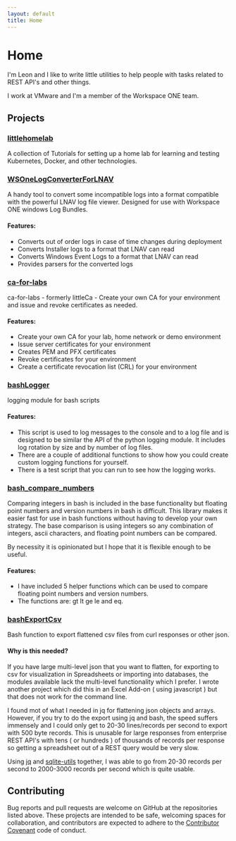 ```yaml
---
layout: default
title: Home
---
```

# Home

I'm Leon and I like to write little utilities to help people with tasks related to REST API's and other things.  

I work at VMware and I'm a member of the Workspace ONE team.

## Projects

### [littlehomelab](https://leonletto.github.io/littlehomelab/)

A collection of Tutorials for setting up a home lab for learning and testing Kubernetes, Docker, and other technologies.



### [WSOneLogConverterForLNAV](https://github.com/leonletto/WSOneLogConverterForLNAV)

A handy tool to convert some incompatible logs into a format compatible with the powerful LNAV log file viewer.
Designed for use with Workspace ONE windows Log Bundles.

#### Features:
- Converts out of order logs in case of time changes during deployment
- Converts Installer logs to a format that LNAV can read
- Converts Windows Event Logs to a format that LNAV can read
- Provides parsers for the converted logs

### [ca-for-labs](https://github.com/leonletto/ca-for-labs)

ca-for-labs - formerly littleCa - Create your own CA for your environment and issue and revoke certificates as needed.
#### Features: 
- Create your own CA for your lab, home network or demo environment
- Issue server certificates for your environment
- Creates PEM and PFX certificates
- Revoke certificates for your environment
- Create a certificate revocation list (CRL) for your environment


### [bashLogger](https://github.com/leonletto/bashLogger)

logging module for bash scripts

#### Features:
- This script is used to log messages to the console and to a log file and is designed to be similar the API of the python logging module. It includes log rotation by size and by number of log files.
- There are a couple of additional functions to show how you could create custom logging functions for yourself.
- There is a test script that you can run to see how the logging works.

### [bash_compare_numbers](https://github.com/leonletto/bash_compare_numbers)

Comparing integers in bash is included in the base functionality but floating point numbers and version numbers in bash is difficult. This library makes it easier fast for use in bash functions without having to develop your own strategy. The base comparison is using integers so any combination of integers, ascii characters, and floating point numbers can be compared.

By necessity it is opinionated but I hope that it is flexible enough to be useful.

#### Features:
- I have included 5 helper functions which can be used to compare floating point numbers and version numbers. 
-  The functions are: gt lt ge le and eq.


### [bashExportCsv](https://github.com/leonletto/bashExportCsv)

Bash function to export flattened csv files from curl responses or other json.

#### Why is this needed?
If you have large multi-level json that you want to flatten, for exporting to csv for visualization in Spreadsheets or importing into databases, the modules available lack the multi-level functionality which I prefer.  I wrote another project which did this in an Excel Add-on ( using javascript ) but that does not work for the command line.

I found mot of what I needed in jq for flattening json objects and arrays. However, if you try to do the export using jq and bash, the speed suffers immensely and I could only get to 20-30 lines/records per second to export with 500 byte records. This is unusable for large responses from enterprise REST API's with tens ( or hundreds ) of thousands of records per response so getting a spreadsheet out of a REST query would be very slow. 

Using [jq](https://stedolan.github.io/jq/download/) and [sqlite-utils]( https://sqlite-utils.datasette.io/en/stable/) together, I was able to go from 20-30 records per second to 2000-3000 records per second which is quite usable.


## Contributing

Bug reports and pull requests are welcome on GitHub at the repositories listed above. These projects are intended to be safe, welcoming spaces for collaboration, and contributors are expected to adhere to the [Contributor Covenant](http://contributor-covenant.org) code of conduct.
